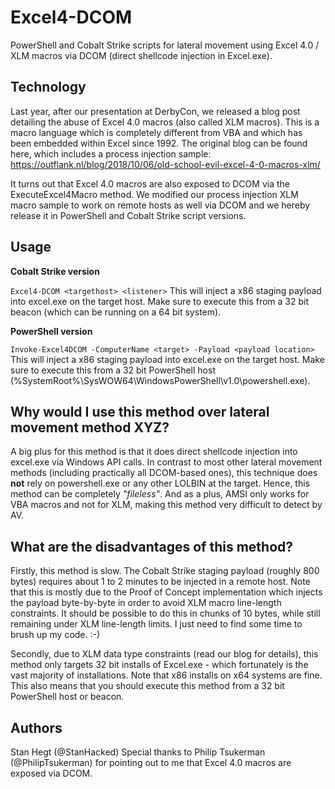 # Excel4-DCOM
PowerShell and Cobalt Strike scripts for lateral movement using Excel 4.0 / XLM macros via DCOM (direct shellcode injection in Excel.exe).

## Technology
Last year, after our presentation at DerbyCon, we released a blog post detailing the abuse of Excel 4.0 macros (also called XLM macros). This is a macro language which is completely different from VBA and which has been embedded within Excel since 1992. The original blog can be found here, which includes a process injection sample: https://outflank.nl/blog/2018/10/06/old-school-evil-excel-4-0-macros-xlm/

It turns out that Excel 4.0 macros are also exposed to DCOM via the ExecuteExcel4Macro method. We modified our process injection XLM macro sample to work on remote hosts as well via DCOM and we hereby release it in PowerShell and Cobalt Strike script versions.

## Usage
**Cobalt Strike version**

`Excel4-DCOM <targethost> <listener>`
This will inject a x86 staging payload into excel.exe on the target host. Make sure to execute this from a 32 bit beacon (which can be running on a 64 bit system).

**PowerShell version**

`Invoke-Excel4DCOM -ComputerName <target> -Payload <payload location>`
This will inject a x86 staging payload into excel.exe on the target host. Make sure to execute this from a 32 bit PowerShell host (%SystemRoot%\SysWOW64\WindowsPowerShell\v1.0\powershell.exe). 

## Why would I use this method over lateral movement method XYZ?
A big plus for this method is that it does direct shellcode injection into excel.exe via Windows API calls. In contrast to most other lateral movement methods (including practically all DCOM-based ones), this technique does **not** rely on powershell.exe or any other LOLBIN at the target. Hence, this method can be completely *"fileless"*. And as a plus, AMSI only works for VBA macros and not for XLM, making this method very difficult to detect by AV.

## What are the disadvantages of this method?
Firstly, this method is slow. The Cobalt Strike staging payload (roughly 800 bytes) requires about 1 to 2 minutes to be injected in a remote host. Note that this is mostly due to the Proof of Concept implementation which injects the payload byte-by-byte in order to avoid XLM macro line-length constraints. It should be possible to do this in chunks of 10 bytes, while still remaining under XLM line-length limits. I just need to find some time to brush up my code. :-)

Secondly, due to XLM data type constraints (read our blog for details), this method only targets 32 bit installs of Excel.exe - which fortunately is the vast majority of installations. Note that x86 installs on x64 systems are fine. This also means that you should execute this method from a 32 bit PowerShell host or beacon.

## Authors
Stan Hegt (@StanHacked)
Special thanks to Philip Tsukerman (@PhilipTsukerman) for pointing out to me that Excel 4.0 macros are exposed via DCOM.
